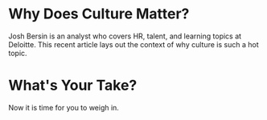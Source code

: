 <!--
{
"name": "why-culture-matters",
"version" : "0.1",
"title" : "Why Culture Matters",
"description" : "We have a retention crisis. New Deloitte research shows that culture, engagement, and employee retention are now the top talent challenges facing business leaders. More than half business leaders rate this issue “urgent” – up from only around 20% last year.",
"homepage" : "https://github.com/sigma-512/outlearn-culture-homework",
"freshnessDate" : 2015-08-27,
"author" : "Jeff Whatcott",
"license" : "CC BY 4.0"
}
-->

<!-- @section -->
# Why Does Culture Matter?
Josh Bersin is an analyst who covers HR, talent, and learning topics at Deloitte. This recent article lays out the context of why culture is such a hot topic.
<!-- @link, "url" : "http://www.forbes.com/sites/joshbersin/2015/03/13/culture-why-its-the-hottest-topic-in-business-today/", "text": "Read the Forbes article." -->
<!-- @task, "hasDeliverable" : true, "text" : "What is your definition of culture in a new venture context?"-->

<!-- @section -->
# What's Your Take?
Now it is time for you to weigh in.
<!-- @task, "hasDeliverable" : true, "text" : "Explain which of the four types of culture in the Competing Values Framework appeals most to you and justify your answer."-->
<!-- @task, "hasDeliverable" : true, "text" : "Do you agree that culture is more important than compensation? Why or why not?"-->

